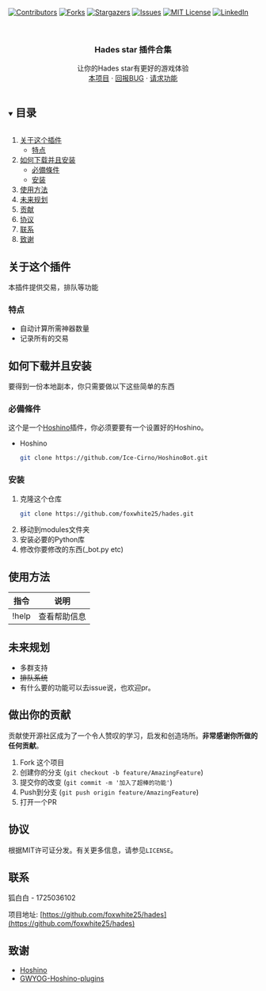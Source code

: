 [![Contributors][contributors-shield]][contributors-url]
[![Forks][forks-shield]][forks-url]
[![Stargazers][stars-shield]][stars-url]
[![Issues][issues-shield]][issues-url]
[![MIT License][license-shield]][license-url]
[![LinkedIn][linkedin-shield]][linkedin-url]



<!-- PROJECT LOGO -->
<br />
<p align="center">

  <h3 align="center">Hades star 插件合集</h3>

  <p align="center">
    让你的Hades star有更好的游戏体验
    <br />
    <a href="https://github.com/foxwhite25/hades">本项目</a>
    ·
    <a href="https://github.com/foxwhite25/hades/issues">回报BUG</a>
    ·
    <a href="https://github.com/foxwhite25/hades/issues">请求功能</a>
  </p>
</p>



<!-- 目录 -->
<details open="open">
  <summary><h2 style="display: inline-block">目录</h2></summary>
  <ol>
    <li>
      <a href="#关于这个插件">关于这个插件</a>
      <ul>
        <li><a href="#特点">特点</a></li>
      </ul>
    </li>
    <li>
      <a href="#如何下载并且安装">如何下载并且安装</a>
      <ul>
        <li><a href="#必備條件">必備條件</a></li>
        <li><a href="#安装">安装</a></li>
      </ul>
    </li>
    <li><a href="#使用方法">使用方法</a></li>
    <li><a href="#未来规划">未来规划</a></li>
    <li><a href="#贡献">贡献</a></li>
    <li><a href="#协议">协议</a></li>
    <li><a href="#联系">联系</a></li>
    <li><a href="#致谢">致谢</a></li>
  </ol>
</details>



<!-- 关于这个插件 -->
## 关于这个插件
本插件提供交易，排队等功能
### 特点

* 自动计算所需神器数量
* 记录所有的交易




<!-- 如何安装 -->
## 如何下载并且安装

要得到一份本地副本，你只需要做以下这些简单的东西

### 必備條件

这个是一个<a href="https://github.com/Ice-Cirno/HoshinoBot/">Hoshino</a>插件，你必须要要有一个设置好的Hoshino。
* Hoshino
  ```sh
  git clone https://github.com/Ice-Cirno/HoshinoBot.git
  ```
### 安装

1. 克隆这个仓库
   ```sh
   git clone https://github.com/foxwhite25/hades.git
   ```
2. 移动到modules文件夹
3. 安装必要的Python库
4. 修改你要修改的东西(_bot.py etc)


<!-- USAGE EXAMPLES -->
## 使用方法

|指令|说明|
|-----|-----|
|!help |查看帮助信息|

<!-- 未来规划 -->
## 未来规划
* 多群支持
* <del>排队系统 
* 有什么要的功能可以去issue说，也欢迎pr。

<!-- 做出你的贡献 -->
## 做出你的贡献

贡献使开源社区成为了一个令人赞叹的学习，启发和创造场所。**非常感谢你所做的任何贡献**。

1. Fork 这个项目
2. 创建你的分支 (`git checkout -b feature/AmazingFeature`)
3. 提交你的改变 (`git commit -m '加入了超棒的功能'`)
4. Push到分支 (`git push origin feature/AmazingFeature`)
5. 打开一个PR



<!-- LICENSE -->
## 协议

根据MIT许可证分发。有关更多信息，请参见`LICENSE`。



<!-- CONTACT -->
## 联系

狐白白 - 1725036102 

项目地址: [https://github.com/foxwhite25/hades](https://github.com/foxwhite25/hades)



<!-- ACKNOWLEDGEMENTS -->
## 致谢

* []()<a href="https://github.com/Ice-Cirno/HoshinoBot/">Hoshino</a>
* []()<a href="https://github.com/GWYOG/GWYOG-Hoshino-plugins">GWYOG-Hoshino-plugins</a>





<!-- MARKDOWN LINKS & IMAGES -->
<!-- https://www.markdownguide.org/basic-syntax/#reference-style-links -->
[contributors-shield]: https://img.shields.io/github/contributors/foxwhite25/hades.svg?style=for-the-badge
[contributors-url]: https://github.com/foxwhite25/hades/graphs/contributors
[forks-shield]: https://img.shields.io/github/forks/foxwhite25/hades.svg?style=for-the-badge
[forks-url]: https://github.com/foxwhite25/hades/network/members
[stars-shield]: https://img.shields.io/github/stars/foxwhite25/hades.svg?style=for-the-badge
[stars-url]: https://github.com/foxwhite25/hades/stargazers
[issues-shield]: https://img.shields.io/github/issues/foxwhite25/hades.svg?style=for-the-badge
[issues-url]: https://github.com/foxwhite25/hades/issues
[license-shield]: https://img.shields.io/github/license/foxwhite25/hades.svg?style=for-the-badge
[license-url]: https://github.com/foxwhite25/hades/blob/master/LICENSE
[linkedin-shield]: https://img.shields.io/badge/-LinkedIn-black.svg?style=for-the-badge&logo=linkedin&colorB=555
[linkedin-url]: https://linkedin.com/in/foxwhite25
